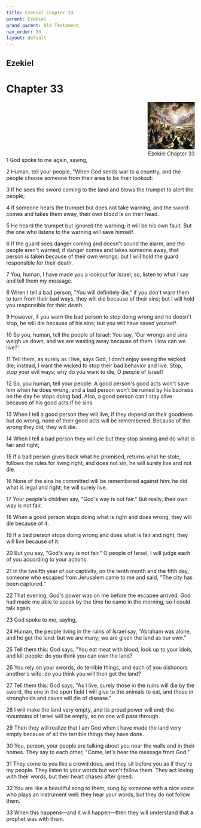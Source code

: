 ```yaml
---
title: Ezekiel Chapter 33
parent: Ezekiel
grand_parent: Old Testament
nav_order: 33
layout: default
---
```


## Ezekiel

# Chapter 33

<div style="clear: both; text-align: right;">
    <img src="/assets/Image/Ezekiel/500/33.jpg" alt="Ezekiel Chapter 33" class="chapter-image" style="max-width: 25%; height: auto;"/>
    <figcaption style="font-size: 14px;">Ezekiel Chapter 33</figcaption>
</div>
1 God spoke to me again, saying,

2 Human, tell your people, "When God sends war to a country, and the people choose someone from their area to be their lookout:

3 If he sees the sword coming to the land and blows the trumpet to alert the people;

4 If someone hears the trumpet but does not take warning, and the sword comes and takes them away, their own blood is on their head.

5 He heard the trumpet but ignored the warning; it will be his own fault. But the one who listens to the warning will save himself.

6 If the guard sees danger coming and doesn't sound the alarm, and the people aren't warned; if danger comes and takes someone away, that person is taken because of their own wrongs; but I will hold the guard responsible for their death.

7 You, human, I have made you a lookout for Israel; so, listen to what I say and tell them my message.

8 When I tell a bad person, "You will definitely die," if you don't warn them to turn from their bad ways, they will die because of their sins; but I will hold you responsible for their death.

9 However, if you warn the bad person to stop doing wrong and he doesn't stop, he will die because of his sins; but you will have saved yourself.

10 So you, human, tell the people of Israel: You say, 'Our wrongs and sins weigh us down, and we are wasting away because of them. How can we live?'

11 Tell them, as surely as I live, says God, I don't enjoy seeing the wicked die; instead, I want the wicked to stop their bad behavior and live. Stop, stop your evil ways; why do you want to die, O people of Israel?

12 So, you human, tell your people: A good person's good acts won't save him when he does wrong, and a bad person won't be ruined by his badness on the day he stops doing bad. Also, a good person can't stay alive because of his good acts if he sins.

13 When I tell a good person they will live, if they depend on their goodness but do wrong, none of their good acts will be remembered. Because of the wrong they did, they will die.

14 When I tell a bad person they will die but they stop sinning and do what is fair and right;

15 If a bad person gives back what he promised, returns what he stole, follows the rules for living right, and does not sin, he will surely live and not die.

16 None of the sins he committed will be remembered against him: he did what is legal and right; he will surely live.

17 Your people's children say, "God's way is not fair." But really, their own way is not fair.

18 When a good person stops doing what is right and does wrong, they will die because of it.

19 If a bad person stops doing wrong and does what is fair and right, they will live because of it.

20 But you say, "God's way is not fair." O people of Israel, I will judge each of you according to your actions.

21 In the twelfth year of our captivity, on the tenth month and the fifth day, someone who escaped from Jerusalem came to me and said, "The city has been captured."

22 That evening, God's power was on me before the escapee arrived. God had made me able to speak by the time he came in the morning, so I could talk again.

23 God spoke to me, saying,

24 Human, the people living in the ruins of Israel say, "Abraham was alone, and he got the land: but we are many; we are given the land as our own."

25 Tell them this: God says, "You eat meat with blood, look up to your idols, and kill people: do you think you can own the land?

26 You rely on your swords, do terrible things, and each of you dishonors another's wife: do you think you will then get the land?

27 Tell them this: God says, "As I live, surely those in the ruins will die by the sword, the one in the open field I will give to the animals to eat, and those in strongholds and caves will die of disease."

28 I will make the land very empty, and its proud power will end; the mountains of Israel will be empty, so no one will pass through.

29 Then they will realize that I am God when I have made the land very empty because of all the terrible things they have done.

30 You, person, your people are talking about you near the walls and in their homes. They say to each other, "Come, let's hear the message from God."

31 They come to you like a crowd does, and they sit before you as if they're my people. They listen to your words but won't follow them. They act loving with their words, but their heart chases after greed.

32 You are like a beautiful song to them, sung by someone with a nice voice who plays an instrument well: they hear your words, but they do not follow them.

33 When this happens—and it will happen—then they will understand that a prophet was with them.


